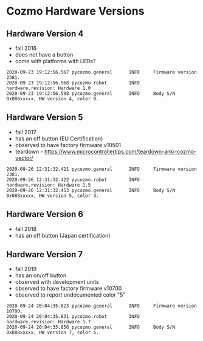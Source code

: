 
Cozmo Hardware Versions
=======================


Hardware Version 4
------------------

- fall 2016
- does not have a button
- come with platforms with LEDs?

```
2020-09-23 19:12:56.567 pycozmo.general      INFO     Firmware version 2381.
2020-09-23 19:12:56.568 pycozmo.robot        INFO     hardware.revision: Hardware 1.0
2020-09-23 19:12:56.598 pycozmo.general      INFO     Body S/N 0x088xxxxx, HW version 4, color 0.
```


Hardware Version 5
------------------

- fall 2017
- has an off button (EU Certification)
- observed to have factory firmware v10501
- teardown - https://www.microcontrollertips.com/teardown-anki-cozmo-vector/

```
2020-09-26 12:31:32.421 pycozmo.general      INFO     Firmware version 2381.
2020-09-26 12:31:32.422 pycozmo.robot        INFO     hardware.revision: Hardware 1.5
2020-09-26 12:31:32.453 pycozmo.general      INFO     Body S/N 0x088xxxxx, HW version 5, color 3.
```


Hardware Version 6
------------------

- fall 2018
- has an off button (Japan certification)


Hardware Version 7
------------------

- fall 2019
- has an on/off button
- observed with development units
- observed to have factory firmware v10700
- observed to report undocumented color "5"

```
2020-09-24 20:04:35.823 pycozmo.general      INFO     Firmware version 10700.
2020-09-24 20:04:35.831 pycozmo.robot        INFO     hardware.revision: Hardware 1.7
2020-09-24 20:04:35.856 pycozmo.general      INFO     Body S/N 0x088xxxxx, HW version 7, color 5.
```

